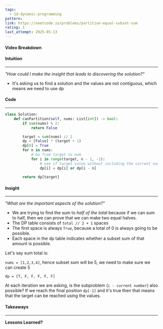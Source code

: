 ```yaml
---
tags:
  - 1d-dynamic-programming
pattern: 
link: https://neetcode.io/problems/partition-equal-subset-sum
rating: 1
last_attempt: 2025-05-13
---
```

#### Video Breakdown


#### Intuition
---
_"How could I make the insight that leads to discovering the solution?"_
- It's asking us to find a solution and the values are not contiguous, which means we need to use dp

#### Code
---

```python
class Solution:
    def canPartition(self, nums: List[int]) -> bool:
        if sum(nums) % 2: 
            return False

        target = sum(nums) // 2
        dp = [False] * (target + 1)
		dp[0] = True
        for n in nums:
	        # Go from target to num
            for i in range(target, n - 1, -1):
	            # see if target value without including the current number is possible
                dp[i] = dp[i] or dp[i - n]
        
        return dp[target]
```

#### Insight  
---
_"What are the important aspects of the solution?"_
- We are trying to find the sum to _half of the total_ because if we can sum to half, then we can prove that we can make two equal halves.
- The DP table consists of `total // 2 + 1` spaces
- The first space is always `True`, because a total of 0 is always going to be possible.
- Each space in the dp table indicates whether a subset sum of that amount is possible.

Let's say sum total is:

`nums = [1,2,3,4]`, hence subset sum will be 5, we need to make sure we can create 5

`dp = [T, F, F, F, F, F]`

At each iteration we are asking, is the subproblem (`i - current number`) also possible?
If we reach the final position `dp[-1]` and it's true then that means that the target can be reached using the values.


#### Takeaways
---
**Lessons Learned?**